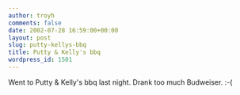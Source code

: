 ```yaml
---
author: troyh
comments: false
date: 2002-07-28 16:59:00+00:00
layout: post
slug: putty-kellys-bbq
title: Putty & Kelly's bbq
wordpress_id: 1501
---
```


Went to Putty & Kelly's bbq last night. Drank too much Budweiser. :-(
